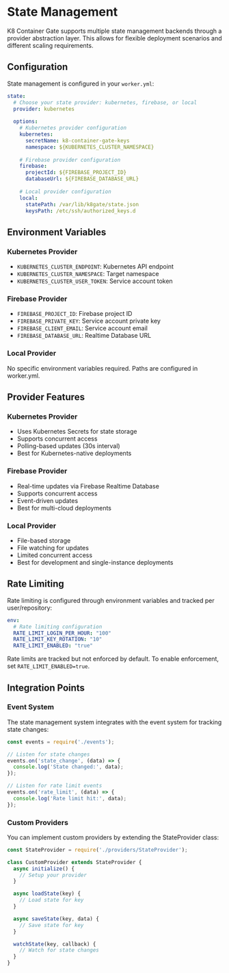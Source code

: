 # State Management

K8 Container Gate supports multiple state management backends through a provider abstraction layer. This allows for flexible deployment scenarios and different scaling requirements.

## Configuration

State management is configured in your `worker.yml`:

```yaml
state:
  # Choose your state provider: kubernetes, firebase, or local
  provider: kubernetes
  
  options:
    # Kubernetes provider configuration
    kubernetes:
      secretName: k8-container-gate-keys
      namespace: ${KUBERNETES_CLUSTER_NAMESPACE}
    
    # Firebase provider configuration
    firebase:
      projectId: ${FIREBASE_PROJECT_ID}
      databaseUrl: ${FIREBASE_DATABASE_URL}
      
    # Local provider configuration
    local:
      statePath: /var/lib/k8gate/state.json
      keysPath: /etc/ssh/authorized_keys.d
```

## Environment Variables

### Kubernetes Provider
- `KUBERNETES_CLUSTER_ENDPOINT`: Kubernetes API endpoint
- `KUBERNETES_CLUSTER_NAMESPACE`: Target namespace
- `KUBERNETES_CLUSTER_USER_TOKEN`: Service account token

### Firebase Provider
- `FIREBASE_PROJECT_ID`: Firebase project ID
- `FIREBASE_PRIVATE_KEY`: Service account private key
- `FIREBASE_CLIENT_EMAIL`: Service account email
- `FIREBASE_DATABASE_URL`: Realtime Database URL

### Local Provider
No specific environment variables required. Paths are configured in worker.yml.

## Provider Features

### Kubernetes Provider
- Uses Kubernetes Secrets for state storage
- Supports concurrent access
- Polling-based updates (30s interval)
- Best for Kubernetes-native deployments

### Firebase Provider
- Real-time updates via Firebase Realtime Database
- Supports concurrent access
- Event-driven updates
- Best for multi-cloud deployments

### Local Provider
- File-based storage
- File watching for updates
- Limited concurrent access
- Best for development and single-instance deployments

## Rate Limiting

Rate limiting is configured through environment variables and tracked per user/repository:

```yaml
env:
  # Rate limiting configuration
  RATE_LIMIT_LOGIN_PER_HOUR: "100"
  RATE_LIMIT_KEY_ROTATION: "10"
  RATE_LIMIT_ENABLED: "true"
```

Rate limits are tracked but not enforced by default. To enable enforcement, set `RATE_LIMIT_ENABLED=true`.

## Integration Points

### Event System
The state management system integrates with the event system for tracking state changes:

```javascript
const events = require('./events');

// Listen for state changes
events.on('state_change', (data) => {
  console.log('State changed:', data);
});

// Listen for rate limit events
events.on('rate_limit', (data) => {
  console.log('Rate limit hit:', data);
});
```

### Custom Providers
You can implement custom providers by extending the StateProvider class:

```javascript
const StateProvider = require('./providers/StateProvider');

class CustomProvider extends StateProvider {
  async initialize() {
    // Setup your provider
  }

  async loadState(key) {
    // Load state for key
  }

  async saveState(key, data) {
    // Save state for key
  }

  watchState(key, callback) {
    // Watch for state changes
  }
}
```
